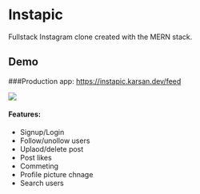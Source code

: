 # Instapic
Fullstack Instagram clone created with the MERN stack. 

## Demo
###Production app: https://instapic.karsan.dev/feed

![](demo.gif)
 

#### Features:
* Signup/Login
* Follow/unollow users
* Uplaod/delete post
* Post likes 
* Commeting 
* Profile picture chnage
* Search users

 
